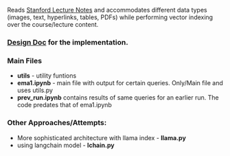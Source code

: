 <!-- # ema-take-home
EMA [take home challenge](https://docs.google.com/document/d/1J99em3zttLEwtQ9oJEOP5nVeDricSMmqE7j_ig6kVqU) -->

Reads [Stanford Lecture Notes](https://stanford-cs324.github.io/winter2022/lectures/) and accommodates different data types (images, text, hyperlinks, tables, PDFs) while performing vector indexing over the course/lecture content. 

### [Design Doc](https://docs.google.com/document/d/1vRxxKQiYI0jttjN885Ij-J0IYJQMZkg46loVui3a9A4/edit?usp=sharing) for the implementation.

### Main Files
- **utils** - utility funtions
- **ema1.ipynb** - main file with output for certain queries. Only/Main file and uses utils.py
- **prev_run.ipynb** contains results of same queries for an earlier run. The code predates that of ema1.ipynb

### Other Approaches/Attempts:
- More sophisticated architecture with llama index - **llama.py**
- using langchain model - **lchain.py**
